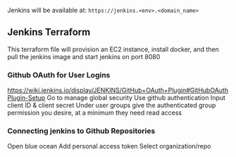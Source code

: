 Jenkins will be available at: `https://jenkins.<env>.<domain_name>`

## Jenkins Terraform
 This terraform file will provision an EC2 instance, install docker, and then pull the jenkins image and start jenkins on port 8080

### Github OAuth for User Logins
https://wiki.jenkins.io/display/JENKINS/GitHub+OAuth+Plugin#GitHubOAuthPlugin-Setup
Go to manage global security
Use github authentication
Input client ID & client secret
Under user groups give the authenticated group permission you desire, at a minimum they need read access

 ### Connecting jenkins to Github Repositories
 Open blue ocean
 Add personal access token
 Select organization/repo
